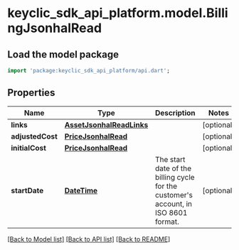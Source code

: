 # keyclic_sdk_api_platform.model.BillingJsonhalRead

## Load the model package
```dart
import 'package:keyclic_sdk_api_platform/api.dart';
```

## Properties
Name | Type | Description | Notes
------------ | ------------- | ------------- | -------------
**links** | [**AssetJsonhalReadLinks**](AssetJsonhalReadLinks.md) |  | [optional] 
**adjustedCost** | [**PriceJsonhalRead**](PriceJsonhalRead.md) |  | [optional] 
**initialCost** | [**PriceJsonhalRead**](PriceJsonhalRead.md) |  | [optional] 
**startDate** | [**DateTime**](DateTime.md) | The start date of the billing cycle for the customer's account, in ISO 8601 format. | [optional] 

[[Back to Model list]](../README.md#documentation-for-models) [[Back to API list]](../README.md#documentation-for-api-endpoints) [[Back to README]](../README.md)


